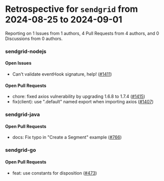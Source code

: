 # Retrospective for `sendgrid` from 2024-08-25 to 2024-09-01

Reporting on 1 Issues from 1 authors, 4 Pull Requests from 4 authors, and 0 Discussions from 0 authors.


### sendgrid-nodejs

#### Open Issues

- Can't validate eventHook signature, help! ([#1411](https://github.com/sendgrid/sendgrid-nodejs/issues/1411))

#### Open Pull Requests

- chore: fixed axios vulnerability by upgrading 1.6.8 to 1.7.4 ([#1415](https://github.com/sendgrid/sendgrid-nodejs/pull/1415))
- fix(client): use ".default" named export when importing axios ([#1407](https://github.com/sendgrid/sendgrid-nodejs/pull/1407))

### sendgrid-java

#### Open Pull Requests

- docs: Fix typo in "Create a Segment" example ([#766](https://github.com/sendgrid/sendgrid-java/pull/766))

### sendgrid-go

#### Open Pull Requests

- feat: use constants for disposition ([#473](https://github.com/sendgrid/sendgrid-go/pull/473))